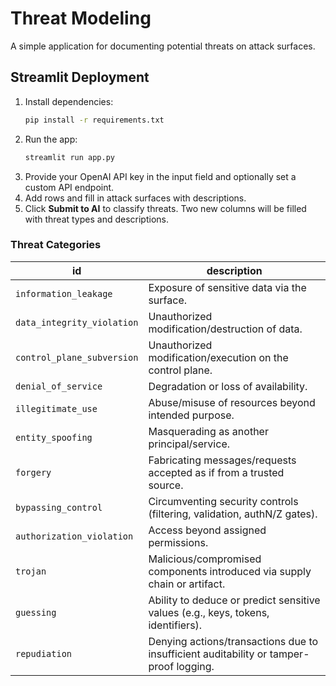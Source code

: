 # Threat Modeling

A simple application for documenting potential threats on attack surfaces.

## Streamlit Deployment

1. Install dependencies:
   ```bash
   pip install -r requirements.txt
   ```
2. Run the app:
   ```bash
   streamlit run app.py
   ```
3. Provide your OpenAI API key in the input field and optionally set a custom API endpoint.
4. Add rows and fill in attack surfaces with descriptions.
5. Click **Submit to AI** to classify threats. Two new columns will be filled with threat types and descriptions.

### Threat Categories

| id | description |
| --- | --- |
| `information_leakage` | Exposure of sensitive data via the surface. |
| `data_integrity_violation` | Unauthorized modification/destruction of data. |
| `control_plane_subversion` | Unauthorized modification/execution on the control plane. |
| `denial_of_service` | Degradation or loss of availability. |
| `illegitimate_use` | Abuse/misuse of resources beyond intended purpose. |
| `entity_spoofing` | Masquerading as another principal/service. |
| `forgery` | Fabricating messages/requests accepted as if from a trusted source. |
| `bypassing_control` | Circumventing security controls (filtering, validation, authN/Z gates). |
| `authorization_violation` | Access beyond assigned permissions. |
| `trojan` | Malicious/compromised components introduced via supply chain or artifact. |
| `guessing` | Ability to deduce or predict sensitive values (e.g., keys, tokens, identifiers). |
| `repudiation` | Denying actions/transactions due to insufficient auditability or tamper-proof logging. |
